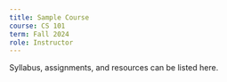 ```yaml
---
title: Sample Course
course: CS 101
term: Fall 2024
role: Instructor
---
```


Syllabus, assignments, and resources can be listed here.


